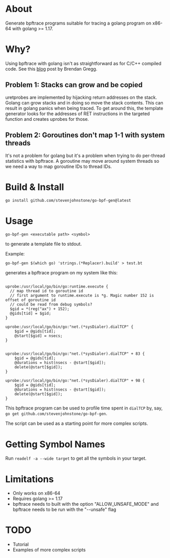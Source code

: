 # About

Generate bpftrace programs suitable for tracing a golang program on x86-64 with
golang >= 1.17.

# Why?

Using bpftrace with golang isn't as straightforward as for C/C++ compiled code. See
this [blog](https://www.brendangregg.com/blog/2017-01-31/golang-bcc-bpf-function-tracing.html)
post by Brendan Gregg.

## Problem 1: Stacks can grow and be copied

uretprobes are implemented by hijacking return addresses on the stack. Golang can grow
stacks and in doing so move the stack contents. This can result in golang panics when being
traced. To get around this, the template generator looks for the addresses of RET instructions
in the targeted function and creates uprobes for those.

## Problem 2: Goroutines don't map 1-1 with system threads

It's not a problem for golang but it's a problem when trying to do per-thread statistics
with bpftrace. A goroutine may move around system threads so we need a way to map goroutine
IDs to thread IDs.



# Build & Install

```
go install github.com/stevenjohnstone/go-bpf-gen@latest

```

# Usage


```
go-bpf-gen <executable path> <symbol>

```
to generate a template file to stdout.

Example:

```
go-bpf-gen $(which go) 'strings.(*Replacer).build' > test.bt
```

generates a bpftrace program on my system like this:

```bpftrace

uprobe:/usr/local/go/bin/go:runtime.execute {
  // map thread id to goroutine id
  // first argument to runtime.execute is *g. Magic number 152 is offset of goroutine id
  // could be read from debug symbols?
  $gid = *(reg("ax") + 152);
  @gids[tid] = $gid;
}

uprobe:/usr/local/go/bin/go:"net.(*sysDialer).dialTCP" {
	$gid = @gids[tid];
	@start[$gid] = nsecs;
}


uprobe:/usr/local/go/bin/go:"net.(*sysDialer).dialTCP" + 83 {
	$gid = @gids[tid];
	@durations = hist(nsecs - @start[$gid]);
	delete(@start[$gid]);
}

uprobe:/usr/local/go/bin/go:"net.(*sysDialer).dialTCP" + 98 {
	$gid = @gids[tid];
	@durations = hist(nsecs - @start[$gid]);
	delete(@start[$gid]);
}
```

This bpftrace program can be used to profile time spent in ```dialTCP``` by, say,
```go get github.com/stevenjohnstone/go-bpf-gen```.

The script can be used as a starting point for more complex scripts.


# Getting Symbol Names

Run ```readelf -a --wide target``` to get all the symbols in your target.

# Limitations

* Only works on x86-64
* Requires golang >= 1.17
* bpftrace needs to built with the option "ALLOW_UNSAFE_MODE" and bpftrace needs to be run with the "--unsafe" flag

# TODO

* Tutorial
* Examples of more complex scripts
